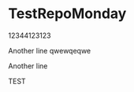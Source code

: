 # TestRepoMonday
12344123123

<!-- TODO: Your TODO message here -->

Another line
qwewqeqwe

Another line


TEST
